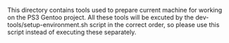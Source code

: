 This directory contains tools used to prepare current machine for working on the PS3 Gentoo project.
All these tools will be excuted by the dev-tools/setup-environment.sh script in the correct order, so
please use this script instead of executing these separately.
